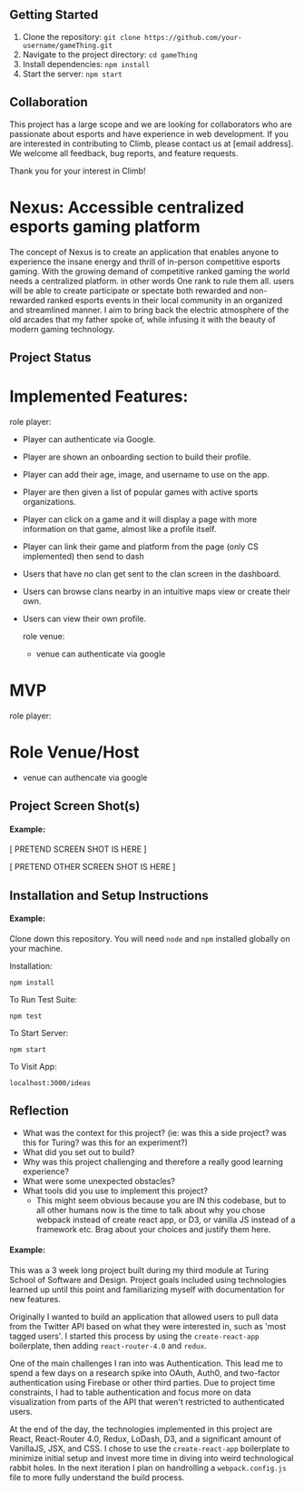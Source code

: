 





## Getting Started 

1. Clone the repository: `git clone https://github.com/your-username/gameThing.git`
2. Navigate to the project directory: `cd gameThing`
3. Install dependencies: `npm install`
4. Start the server: `npm start`

## Collaboration

This project has a large scope and we are looking for collaborators who are passionate about esports and have experience in web development. If you are interested in contributing to Climb, please contact us at [email address]. We welcome all feedback, bug reports, and feature requests.

Thank you for your interest in Climb!

















# Nexus: Accessible centralized esports gaming platform

The concept of Nexus is to create an application that enables anyone to experience the insane energy and thrill of in-person competitive esports gaming. With the growing demand of competitive ranked gaming the world needs a centralized platform. in other words One rank to rule them all. users will be able to create participate or spectate both rewarded and non-rewarded ranked esports events in their local community in an organized and streamlined manner. I aim to bring back the electric atmosphere of the old arcades that my father spoke of, while infusing it with the beauty of modern gaming technology.

## Project Status

# Implemented Features:
  role player:
- Player can authenticate via Google.
- Player are shown an onboarding section to build their profile.
- Player can add their age, image, and username to use on the app.
- Player are then given a list of popular games with active sports organizations.
- Player can click on a game and it will display a page with more information on that game, almost like a profile itself.
- Player can link their game and platform from the page (only CS implemented) then send to dash
- Users that have no clan get sent to the clan screen in the dashboard.
- Users can browse clans nearby in an intuitive maps view or create their own.
- Users can view their own profile.

  role venue:
  - venue can authenticate via google

# MVP
  role player:
  
 

# Role Venue/Host
- venue can authencate via google

## Project Screen Shot(s)

#### Example:   

[ PRETEND SCREEN SHOT IS HERE ]

[ PRETEND OTHER SCREEN SHOT IS HERE ]

## Installation and Setup Instructions

#### Example:  

Clone down this repository. You will need `node` and `npm` installed globally on your machine.  

Installation:

`npm install`  

To Run Test Suite:  

`npm test`  

To Start Server:

`npm start`  

To Visit App:

`localhost:3000/ideas`  

## Reflection

  - What was the context for this project? (ie: was this a side project? was this for Turing? was this for an experiment?)
  - What did you set out to build?
  - Why was this project challenging and therefore a really good learning experience?
  - What were some unexpected obstacles?
  - What tools did you use to implement this project?
      - This might seem obvious because you are IN this codebase, but to all other humans now is the time to talk about why you chose webpack instead of create react app, or D3, or vanilla JS instead of a framework etc. Brag about your choices and justify them here.  

#### Example:  

This was a 3 week long project built during my third module at Turing School of Software and Design. Project goals included using technologies learned up until this point and familiarizing myself with documentation for new features.  

Originally I wanted to build an application that allowed users to pull data from the Twitter API based on what they were interested in, such as 'most tagged users'. I started this process by using the `create-react-app` boilerplate, then adding `react-router-4.0` and `redux`.  

One of the main challenges I ran into was Authentication. This lead me to spend a few days on a research spike into OAuth, Auth0, and two-factor authentication using Firebase or other third parties. Due to project time constraints, I had to table authentication and focus more on data visualization from parts of the API that weren't restricted to authenticated users.

At the end of the day, the technologies implemented in this project are React, React-Router 4.0, Redux, LoDash, D3, and a significant amount of VanillaJS, JSX, and CSS. I chose to use the `create-react-app` boilerplate to minimize initial setup and invest more time in diving into weird technological rabbit holes. In the next iteration I plan on handrolling a `webpack.config.js` file to more fully understand the build process.


